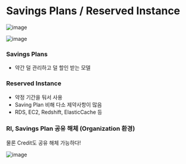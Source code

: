 # Savings Plans / Reserved Instance

![image](https://user-images.githubusercontent.com/38831314/129662855-7770b488-b5e8-4089-8851-473b9c9a575d.png)

![image](https://user-images.githubusercontent.com/38831314/146639072-b84006d6-9fdf-4d9b-a372-c53309cbb1ba.png)

### Savings Plans

- 약간 덜 관리하고 덜 할인 받는 모델

### Reserved Instance

- 약정 기간을 둬서 사용
- Saving Plan 비해 다소 제약사항이 많음
- RDS, EC2, Redshift, ElasticCache 등

### RI, Savings Plan 공유 해체 (Organization 환경)

물론 Credit도 공유 해체 가능하다!

![image](https://user-images.githubusercontent.com/38831314/149268164-664adfed-a1a1-4406-9831-709ae2497506.png)


